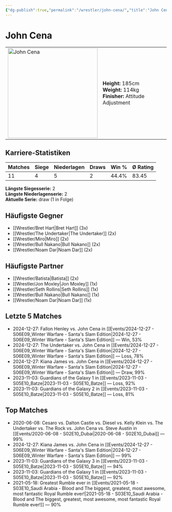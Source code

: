 ```yaml
---
{"dg-publish":true,"permalink":"/wrestler/john-cena/","title":"John Cena","tags":["wrestler"],"noteIcon":""}
---
```



# John Cena

<table>
        <tr>
        <td><img src="https://github.com/CptSpaulding1980/choke-slam-wrestling/releases/download/images/John_Cena.png" width="280" alt="John Cena"></td>
        <td>
        <b>Height:</b> 185cm<br>
        <b>Weight:</b> 114kg<br>
        <b>Finisher:</b> Attitude Adjustment<br>
        </td>
        </tr>
        </table>
        

## Karriere-Statistiken

| Matches | Siege | Niederlagen | Draws | Win % | Ø Rating |
|---------|-------|-------------|-------|-------|-----------|
| 11 | 4 | 5 | 2 | 44.4% | 83.45 |

**Längste Siegesserie:** 2<br>**Längste Niederlagenserie:** 2<br>**Aktuelle Serie:** draw (1 in Folge)


## Häufigste Gegner
- [[Wrestler/Bret Hart\|Bret Hart]] (3x)
- [[Wrestler/The Undertaker\|The Undertaker]] (2x)
- [[Wrestler/Miro\|Miro]] (2x)
- [[Wrestler/Bull Nakano\|Bull Nakano]] (2x)
- [[Wrestler/Noam Dar\|Noam Dar]] (2x)

## Häufigste Partner
- [[Wrestler/Batista\|Batista]] (2x)
- [[Wrestler/Jon Moxley\|Jon Moxley]] (1x)
- [[Wrestler/Seth Rollins\|Seth Rollins]] (1x)
- [[Wrestler/Bull Nakano\|Bull Nakano]] (1x)
- [[Wrestler/Noam Dar\|Noam Dar]] (1x)

## Letzte 5 Matches
- 2024-12-27: Fallon Henley vs. John Cena in [[Events/2024-12-27 - S06E09_Winter Warfare - Santa's Slam Edition\|2024-12-27 - S06E09_Winter Warfare - Santa's Slam Edition]] — Win, 53%
- 2024-12-27: The Undertaker vs. John Cena in [[Events/2024-12-27 - S06E09_Winter Warfare - Santa's Slam Edition\|2024-12-27 - S06E09_Winter Warfare - Santa's Slam Edition]] — Loss, 78%
- 2024-12-27: Kiana James vs. John Cena in [[Events/2024-12-27 - S06E09_Winter Warfare - Santa's Slam Edition\|2024-12-27 - S06E09_Winter Warfare - Santa's Slam Edition]] — Draw, 99%
- 2023-11-03: Guardians of the Galaxy 1 in [[Events/2023-11-03 - S05E10_Batze\|2023-11-03 - S05E10_Batze]] — Loss, 92%
- 2023-11-03: Guardians of the Galaxy 2 in [[Events/2023-11-03 - S05E10_Batze\|2023-11-03 - S05E10_Batze]] — Loss, 81%

## Top Matches
- 2020-06-08: Cesaro  vs. Dalton Castle vs. Diesel vs. Kelly Klein vs. The Undertaker  vs. The Rock vs. John Cena vs. Steve Austin in [[Events/2020-06-08 - S02E10_Dubai\|2020-06-08 - S02E10_Dubai]] — 99%
- 2024-12-27: Kiana James vs. John Cena in [[Events/2024-12-27 - S06E09_Winter Warfare - Santa's Slam Edition\|2024-12-27 - S06E09_Winter Warfare - Santa's Slam Edition]] — 99%
- 2023-11-03: Guardians of the Galaxy 3 in [[Events/2023-11-03 - S05E10_Batze\|2023-11-03 - S05E10_Batze]] — 94%
- 2023-11-03: Guardians of the Galaxy 1 in [[Events/2023-11-03 - S05E10_Batze\|2023-11-03 - S05E10_Batze]] — 92%
- 2021-05-18: Greatest Rumble ever in [[Events/2021-05-18 - S03E10_Saudi Arabia - Blood and The biggest, greatest, most awesome, most fantastic Royal Rumble ever!\|2021-05-18 - S03E10_Saudi Arabia - Blood and The biggest, greatest, most awesome, most fantastic Royal Rumble ever!]] — 90%
